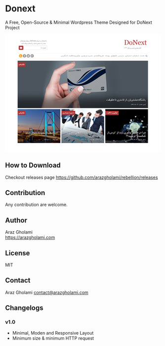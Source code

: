 # Donext
A Free, Open-Source &amp; Minimal Wordpress Theme Designed for DoNext Project

![Screenshot](screenshot.png)

## How to Download
Checkout releases page https://github.com/arazgholami/rebellion/releases

## Contribution
Any contribution are welcome.

## Author
Araz Gholami  
<https://arazgholami.com>

## License
MIT

## Contact
Araz Gholami contact@arazgholami.com 

## Changelogs
### v1.0
- Minimal, Moden and Responsive Layout
- Minimum size & minimum HTTP request
